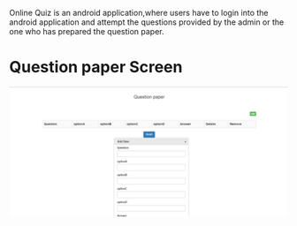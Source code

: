 Online Quiz is an android application,where users have to login into the android application and attempt the questions provided by the admin or the one who has prepared the question paper.
<h1>Question paper Screen</h1>
<img src="https://raw.githubusercontent.com/Sriramkod/Online_Quiz/master/question.png">

